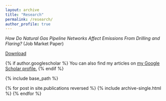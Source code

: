 ```yaml
---
layout: archive
title: "Research"
permalink: /research/
author_profile: true
---
```


*How Do Natural Gas Pipeline Networks Affect Emissions From Drilling and Flaring?* (Job Market Paper)

[Download](http://lbeatty1.github.io/files/Beatty_JMP.pdf)


{% if author.googlescholar %}
  You can also find my articles on <u><a href="{{author.googlescholar}}">my Google Scholar profile</a>.</u>
{% endif %}

{% include base_path %}

{% for post in site.publications reversed %}
  {% include archive-single.html %}
{% endfor %}
